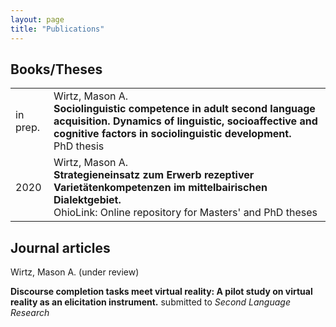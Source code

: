 ```yaml
---
layout: page
title: "Publications"
---
```


## Books/Theses

| | |
---|---
in prep. | Wirtz, Mason A. <br> **Sociolinguistic competence in adult second language acquisition. Dynamics of linguistic, socioaffective and cognitive factors in sociolinguistic development.** <br> PhD thesis
2020 | Wirtz, Mason A. <br> **Strategieneinsatz zum Erwerb rezeptiver Varietätenkompetenzen im mittelbairischen Dialektgebiet.** <br> OhioLink: Online repository for Masters' and PhD theses


## Journal articles

Wirtz, Mason A. (under review)

**Discourse completion tasks meet virtual reality: A pilot study on virtual reality as an elicitation instrument.**
submitted to *Second Language Research*


